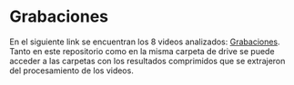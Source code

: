 # Grabaciones
En el siguiente link se encuentran los 8 videos analizados: [Grabaciones](https://drive.google.com/drive/folders/16tMArY3Fx7_xBJeWcacKIGcmPtKvuEfv?usp=sharing). Tanto en este repositorio como en la misma carpeta de drive se puede acceder a las carpetas con los resultados comprimidos que se extrajeron del procesamiento de los videos.
